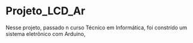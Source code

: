 # Projeto_LCD_Ar
Nesse projeto, passado n curso Técnico em Informática, foi constrído um sistema eletrônico com Arduino,
